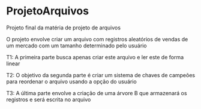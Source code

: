 # ProjetoArquivos
Projeto final da matéria de projeto de arquivos

O projeto envolve criar um arquivo com registros aleatórios de vendas de um mercado com um tamanho determinado pelo usuário

T1: A primeira parte busca apenas criar este arquivo e ler este de forma linear

T2: O objetivo da segunda parte é criar um sistema de chaves de campeões para reordenar o arquivo usando a opção do usuário

T3: A última parte envolve a criação de uma árvore B que armazenará os registros e será escrita no arquivo
